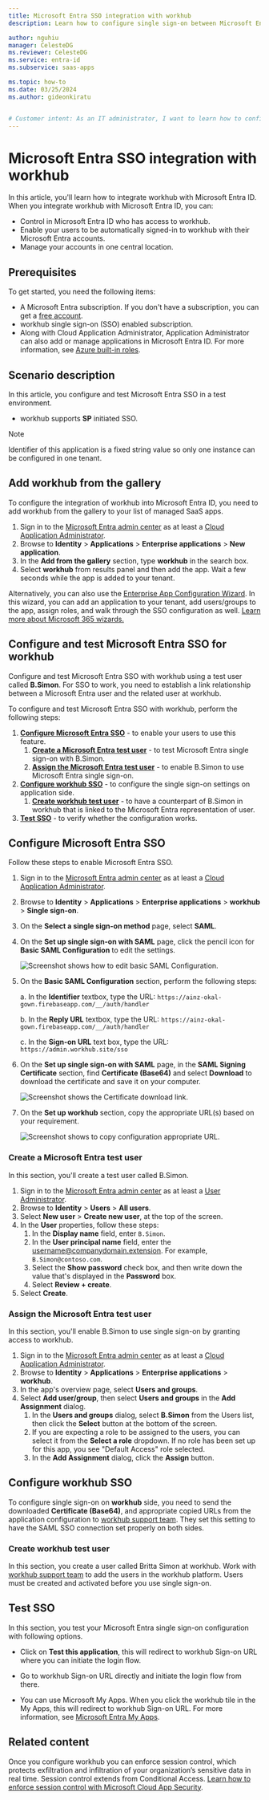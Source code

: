 ```yaml
---
title: Microsoft Entra SSO integration with workhub
description: Learn how to configure single sign-on between Microsoft Entra ID and workhub.

author: nguhiu
manager: CelesteDG
ms.reviewer: CelesteDG
ms.service: entra-id
ms.subservice: saas-apps

ms.topic: how-to
ms.date: 03/25/2024
ms.author: gideonkiratu


# Customer intent: As an IT administrator, I want to learn how to configure single sign-on between Microsoft Entra ID and workhub so that I can control who has access to workhub, enable automatic sign-in with Microsoft Entra accounts, and manage my accounts in one central location.
---
```


# Microsoft Entra SSO integration with workhub

In this article,  you'll learn how to integrate workhub with Microsoft Entra ID. When you integrate workhub with Microsoft Entra ID, you can:

* Control in Microsoft Entra ID who has access to workhub.
* Enable your users to be automatically signed-in to workhub with their Microsoft Entra accounts.
* Manage your accounts in one central location.

## Prerequisites

To get started, you need the following items:

* A Microsoft Entra subscription. If you don't have a subscription, you can get a [free account](https://azure.microsoft.com/free/).
* workhub single sign-on (SSO) enabled subscription.
* Along with Cloud Application Administrator, Application Administrator can also add or manage applications in Microsoft Entra ID.
For more information, see [Azure built-in roles](~/identity/role-based-access-control/permissions-reference.md).

## Scenario description

In this article,  you configure and test Microsoft Entra SSO in a test environment.

* workhub supports **SP** initiated SSO.

> [!NOTE]
> Identifier of this application is a fixed string value so only one instance can be configured in one tenant.

## Add workhub from the gallery

To configure the integration of workhub into Microsoft Entra ID, you need to add workhub from the gallery to your list of managed SaaS apps.

1. Sign in to the [Microsoft Entra admin center](https://entra.microsoft.com) as at least a [Cloud Application Administrator](~/identity/role-based-access-control/permissions-reference.md#cloud-application-administrator).
1. Browse to **Identity** > **Applications** > **Enterprise applications** > **New application**.
1. In the **Add from the gallery** section, type **workhub** in the search box.
1. Select **workhub** from results panel and then add the app. Wait a few seconds while the app is added to your tenant.

 Alternatively, you can also use the [Enterprise App Configuration Wizard](https://portal.office.com/AdminPortal/home?Q=Docs#/azureadappintegration). In this wizard, you can add an application to your tenant, add users/groups to the app, assign roles, and walk through the SSO configuration as well. [Learn more about Microsoft 365 wizards.](/microsoft-365/admin/misc/azure-ad-setup-guides)

<a name='configure-and-test-azure-ad-sso-for-workhub'></a>

## Configure and test Microsoft Entra SSO for workhub

Configure and test Microsoft Entra SSO with workhub using a test user called **B.Simon**. For SSO to work, you need to establish a link relationship between a Microsoft Entra user and the related user at workhub.

To configure and test Microsoft Entra SSO with workhub, perform the following steps:

1. **[Configure Microsoft Entra SSO](#configure-azure-ad-sso)** - to enable your users to use this feature.
    1. **[Create a Microsoft Entra test user](#create-an-azure-ad-test-user)** - to test Microsoft Entra single sign-on with B.Simon.
    1. **[Assign the Microsoft Entra test user](#assign-the-azure-ad-test-user)** - to enable B.Simon to use Microsoft Entra single sign-on.
1. **[Configure workhub SSO](#configure-workhub-sso)** - to configure the single sign-on settings on application side.
    1. **[Create workhub test user](#create-workhub-test-user)** - to have a counterpart of B.Simon in workhub that is linked to the Microsoft Entra representation of user.
1. **[Test SSO](#test-sso)** - to verify whether the configuration works.

<a name='configure-azure-ad-sso'></a>

## Configure Microsoft Entra SSO

Follow these steps to enable Microsoft Entra SSO.

1. Sign in to the [Microsoft Entra admin center](https://entra.microsoft.com) as at least a [Cloud Application Administrator](~/identity/role-based-access-control/permissions-reference.md#cloud-application-administrator).
1. Browse to **Identity** > **Applications** > **Enterprise applications** > **workhub** > **Single sign-on**.
1. On the **Select a single sign-on method** page, select **SAML**.
1. On the **Set up single sign-on with SAML** page, click the pencil icon for **Basic SAML Configuration** to edit the settings.

    ![Screenshot shows how to edit basic SAML Configuration.](common/edit-urls.png "Configuration")

1. On the **Basic SAML Configuration** section, perform the following steps:

    a. In the **Identifier** textbox, type the URL:
    `https://ainz-okal-gown.firebaseapp.com/__/auth/handler`

    b. In the **Reply URL** textbox, type the URL:
    `https://ainz-okal-gown.firebaseapp.com/__/auth/handler`

    c. In the **Sign-on URL** text box, type the URL:
    `https://admin.workhub.site/sso`

1. On the **Set up single sign-on with SAML** page, in the **SAML Signing Certificate** section,  find **Certificate (Base64)** and select **Download** to download the certificate and save it on your computer.

    ![Screenshot shows the Certificate download link.](common/certificatebase64.png "Certificate")

1. On the **Set up workhub** section, copy the appropriate URL(s) based on your requirement.

	![Screenshot shows to copy configuration appropriate URL.](common/copy-configuration-urls.png "Metadata")  

<a name='create-an-azure-ad-test-user'></a>

### Create a Microsoft Entra test user

In this section, you'll create a test user called B.Simon.

1. Sign in to the [Microsoft Entra admin center](https://entra.microsoft.com) as at least a [User Administrator](~/identity/role-based-access-control/permissions-reference.md#user-administrator).
1. Browse to **Identity** > **Users** > **All users**.
1. Select **New user** > **Create new user**, at the top of the screen.
1. In the **User** properties, follow these steps:
   1. In the **Display name** field, enter `B.Simon`.  
   1. In the **User principal name** field, enter the username@companydomain.extension. For example, `B.Simon@contoso.com`.
   1. Select the **Show password** check box, and then write down the value that's displayed in the **Password** box.
   1. Select **Review + create**.
1. Select **Create**.

<a name='assign-the-azure-ad-test-user'></a>

### Assign the Microsoft Entra test user

In this section, you'll enable B.Simon to use single sign-on by granting access to workhub.

1. Sign in to the [Microsoft Entra admin center](https://entra.microsoft.com) as at least a [Cloud Application Administrator](~/identity/role-based-access-control/permissions-reference.md#cloud-application-administrator).
1. Browse to **Identity** > **Applications** > **Enterprise applications** > **workhub**.
1. In the app's overview page, select **Users and groups**.
1. Select **Add user/group**, then select **Users and groups** in the **Add Assignment** dialog.
   1. In the **Users and groups** dialog, select **B.Simon** from the Users list, then click the **Select** button at the bottom of the screen.
   1. If you are expecting a role to be assigned to the users, you can select it from the **Select a role** dropdown. If no role has been set up for this app, you see "Default Access" role selected.
   1. In the **Add Assignment** dialog, click the **Assign** button.

## Configure workhub SSO

To configure single sign-on on **workhub** side, you need to send the downloaded **Certificate (Base64)**, and appropriate copied URLs from the application configuration to [workhub support team](mailto:support_work@bitkey.jp). They set this setting to have the SAML SSO connection set properly on both sides.

### Create workhub test user

In this section, you create a user called Britta Simon at workhub. Work with [workhub support team](mailto:support_work@bitkey.jp) to add the users in the workhub platform. Users must be created and activated before you use single sign-on.

## Test SSO 

In this section, you test your Microsoft Entra single sign-on configuration with following options. 

* Click on **Test this application**, this will redirect to workhub Sign-on URL where you can initiate the login flow. 

* Go to workhub Sign-on URL directly and initiate the login flow from there.

* You can use Microsoft My Apps. When you click the workhub tile in the My Apps, this will redirect to workhub Sign-on URL. For more information, see [Microsoft Entra My Apps](/azure/active-directory/manage-apps/end-user-experiences#azure-ad-my-apps).

## Related content

Once you configure workhub you can enforce session control, which protects exfiltration and infiltration of your organization’s sensitive data in real time. Session control extends from Conditional Access. [Learn how to enforce session control with Microsoft Cloud App Security](/cloud-app-security/proxy-deployment-aad).
